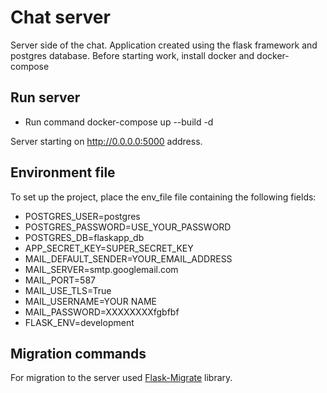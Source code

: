 # Chat server
Server side of the chat. Application created using the flask framework and postgres database.
Before starting work, install docker and docker-compose
## Run server
* Run command docker-compose up --build -d 

Server starting on http://0.0.0.0:5000 address.

## Environment file
To set up the project, place the env_file file containing the following fields:
* POSTGRES_USER=postgres
* POSTGRES_PASSWORD=USE_YOUR_PASSWORD
* POSTGRES_DB=flaskapp_db
* APP_SECRET_KEY=SUPER_SECRET_KEY
* MAIL_DEFAULT_SENDER=YOUR_EMAIL_ADDRESS
* MAIL_SERVER=smtp.googlemail.com
* MAIL_PORT=587
* MAIL_USE_TLS=True
* MAIL_USERNAME=YOUR NAME
* MAIL_PASSWORD=XXXXXXXXfgbfbf
* FLASK_ENV=development
## Migration commands
For migration to the server used [Flask-Migrate](https://flask-migrate.readthedocs.io/en/latest/) library.



